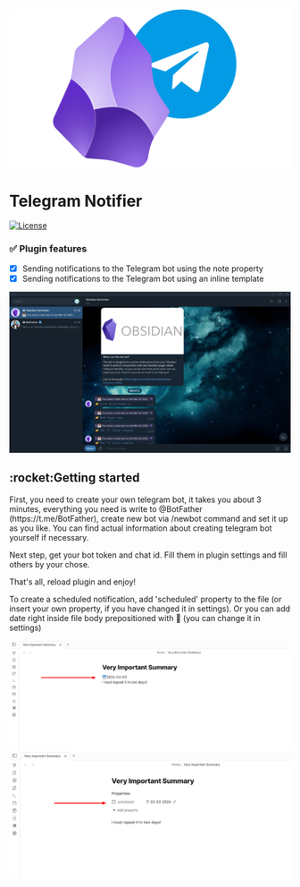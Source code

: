 <img src="https://github.com/MirAlexSky/obsidian-telegram-notifier/blob/master/images/telegram-obsidian.png" width="800">

# Telegram Notifier
[![License](http://poser.pugx.org/miralexsky/ozon-logistics-api/license)](https://packagist.org/packages/miralexsky/ozon-logistics-api)
### :white_check_mark: Plugin features
- [X] Sending notifications to the Telegram bot using the note property
- [X] Sending notifications to the Telegram bot using an inline template

![screen-telegram](https://github.com/MirAlexSky/obsidian-telegram-notifier/blob/master/images/screen3.png "Screen Telegram")

<h2>:rocket:Getting started</h2>
First, you need to create your own telegram bot, it takes you about 3 minutes, 
everything you need is write to @BotFather (https://t.me/BotFather), 
create new bot via /newbot command and set it up as you like. You can find actual information 
about creating telegram bot yourself if necessary.

Next step, get your bot token and chat id. Fill them in plugin settings and fill others by your chose.

That's all, reload plugin and enjoy!

To create a scheduled notification, add 'scheduled' property to the file (or 
insert your own property, if you have changed it in settings). 
Or you can add date right inside file body prepositioned with 📅 (you can change it in settings)

![screen](https://github.com/MirAlexSky/obsidian-telegram-notifier/blob/master/images/screen1.png "Screen #1")
![screen](https://github.com/MirAlexSky/obsidian-telegram-notifier/blob/master/images/screen2.png "Screen #2")
